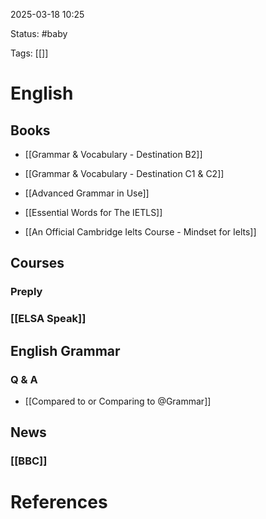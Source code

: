 2025-03-18 10:25

Status: #baby 

Tags: [[]]

# English

## Books

- [[Grammar & Vocabulary - Destination B2]]
- [[Grammar & Vocabulary - Destination C1 & C2]]
- [[Advanced Grammar in Use]]

- [[Essential Words for The IETLS]]

- [[An Official Cambridge Ielts Course - Mindset for Ielts]]

## Courses

### Preply

### [[ELSA Speak]]


## English Grammar

### Q & A

- [[Compared to or Comparing to @Grammar]]

## News

### [[BBC]]






# References